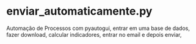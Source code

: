 # enviar_automaticamente.py

Automação de Processos com pyautogui,
entrar em uma base de dados, 
fazer download,
calcular indicadores,
entrar no email e depois enviar, 
